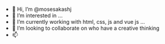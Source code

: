 - 👋 Hi, I’m @mosesakashj
- 👀 I’m interested in ...
- 🌱 I’m currently working with html, css, js and vue js ...
- 💞️ I’m looking to collaborate on who have a creative thinking
- 📫 

<!---
mosesakashj/mosesakashj is a ✨ special ✨ repository because its `README.md` (this file) appears on your GitHub profile.
You can click the Preview link to take a look at your changes.
--->
